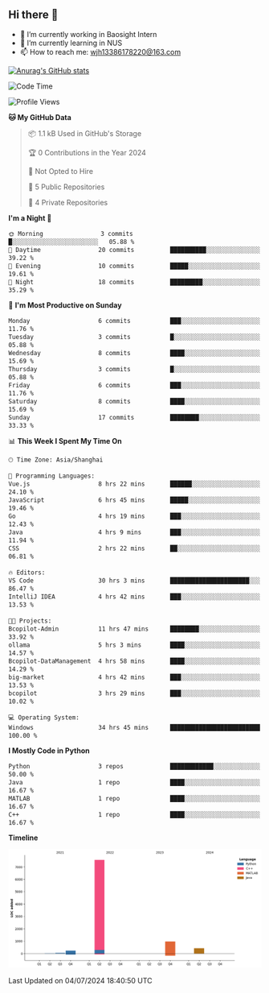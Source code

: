 ## Hi there 👋

- 🔭 I’m currently working in Baosight Intern
- 🌱 I’m currently learning in NUS
- 📫 How to reach me: wjh13386178220@163.com

[![Anurag's GitHub stats](https://github-readme-stats.vercel.app/api?username=wuhu-wang)](https://github.com/anuraghazra/github-readme-stats)

<!--START_SECTION:waka-->
![Code Time](http://img.shields.io/badge/Code%20Time-119%20hrs%2022%20mins-blue)

![Profile Views](http://img.shields.io/badge/Profile%20Views-0-blue)

**🐱 My GitHub Data** 

> 📦 1.1 kB Used in GitHub's Storage 
 > 
> 🏆 0 Contributions in the Year 2024
 > 
> 🚫 Not Opted to Hire
 > 
> 📜 5 Public Repositories 
 > 
> 🔑 4 Private Repositories 
 > 
**I'm a Night 🦉** 

```text
🌞 Morning                3 commits           █░░░░░░░░░░░░░░░░░░░░░░░░   05.88 % 
🌆 Daytime                20 commits          ██████████░░░░░░░░░░░░░░░   39.22 % 
🌃 Evening                10 commits          █████░░░░░░░░░░░░░░░░░░░░   19.61 % 
🌙 Night                  18 commits          █████████░░░░░░░░░░░░░░░░   35.29 % 
```
📅 **I'm Most Productive on Sunday** 

```text
Monday                   6 commits           ███░░░░░░░░░░░░░░░░░░░░░░   11.76 % 
Tuesday                  3 commits           █░░░░░░░░░░░░░░░░░░░░░░░░   05.88 % 
Wednesday                8 commits           ████░░░░░░░░░░░░░░░░░░░░░   15.69 % 
Thursday                 3 commits           █░░░░░░░░░░░░░░░░░░░░░░░░   05.88 % 
Friday                   6 commits           ███░░░░░░░░░░░░░░░░░░░░░░   11.76 % 
Saturday                 8 commits           ████░░░░░░░░░░░░░░░░░░░░░   15.69 % 
Sunday                   17 commits          ████████░░░░░░░░░░░░░░░░░   33.33 % 
```


📊 **This Week I Spent My Time On** 

```text
🕑︎ Time Zone: Asia/Shanghai

💬 Programming Languages: 
Vue.js                   8 hrs 22 mins       ██████░░░░░░░░░░░░░░░░░░░   24.10 % 
JavaScript               6 hrs 45 mins       █████░░░░░░░░░░░░░░░░░░░░   19.46 % 
Go                       4 hrs 19 mins       ███░░░░░░░░░░░░░░░░░░░░░░   12.43 % 
Java                     4 hrs 9 mins        ███░░░░░░░░░░░░░░░░░░░░░░   11.94 % 
CSS                      2 hrs 22 mins       ██░░░░░░░░░░░░░░░░░░░░░░░   06.81 % 

🔥 Editors: 
VS Code                  30 hrs 3 mins       ██████████████████████░░░   86.47 % 
IntelliJ IDEA            4 hrs 42 mins       ███░░░░░░░░░░░░░░░░░░░░░░   13.53 % 

🐱‍💻 Projects: 
Bcopilot-Admin           11 hrs 47 mins      ████████░░░░░░░░░░░░░░░░░   33.92 % 
ollama                   5 hrs 3 mins        ████░░░░░░░░░░░░░░░░░░░░░   14.57 % 
Bcopilot-DataManagement  4 hrs 58 mins       ████░░░░░░░░░░░░░░░░░░░░░   14.29 % 
big-market               4 hrs 42 mins       ███░░░░░░░░░░░░░░░░░░░░░░   13.53 % 
bcopilot                 3 hrs 29 mins       ███░░░░░░░░░░░░░░░░░░░░░░   10.02 % 

💻 Operating System: 
Windows                  34 hrs 45 mins      █████████████████████████   100.00 % 
```

**I Mostly Code in Python** 

```text
Python                   3 repos             ████████████░░░░░░░░░░░░░   50.00 % 
Java                     1 repo              ████░░░░░░░░░░░░░░░░░░░░░   16.67 % 
MATLAB                   1 repo              ████░░░░░░░░░░░░░░░░░░░░░   16.67 % 
C++                      1 repo              ████░░░░░░░░░░░░░░░░░░░░░   16.67 % 
```



**Timeline**

![Lines of Code chart](https://raw.githubusercontent.com/wuhu-wang/wuhu-wang/main/assets/bar_graph.png)


 Last Updated on 04/07/2024 18:40:50 UTC
<!--END_SECTION:waka-->